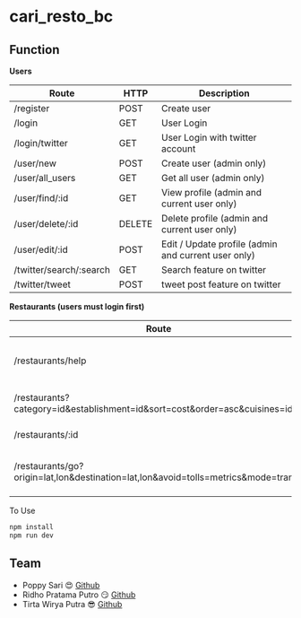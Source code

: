 # cari_resto_bc

## Function

**Users**

| **Route**               | **HTTP** | **Description**                                     |
|-------------------------|----------|-----------------------------------------------------|
| /register               | POST     | Create user                                         |
| /login                  | GET      | User Login                                          |
| /login/twitter          | GET      | User Login with twitter account                     |
| /user/new               | POST     | Create user (admin only)                            |
| /user/all_users         | GET      | Get all user (admin only)                           |
| /user/find/:id          | GET      | View profile (admin and current user only)          |
| /user/delete/:id        | DELETE   | Delete profile (admin and current user only)        |
| /user/edit/:id          | POST     | Edit / Update profile (admin and current user only) |
| /twitter/search/:search | GET      | Search feature on twitter                           |
| /twitter/tweet          | POST     | tweet post feature on twitter                       |

**Restaurants (users must login first)**

| **Route**                                                                       | **HTTP** | **Description**                            |
|----------------------------------------------------------------------|----------|-------------------------------------------------------|
| /restaurants/help                                                    | GET      | View category, establishment, cuisines     |
| /restaurants?category=id&establishment=id&sort=cost&order=asc&cuisines=id | GET      | Search restaurants list                    |
| /restaurants/:id                                                     | GET      | View selected restaurants                  |
| /restaurants/go?origin=lat,lon&destination=lat,lon&avoid=tolls=metrics&mode=transit | GET  | View driving direction and current weather |

To Use
```javascript
npm install
npm run dev
```

## Team
* Poppy Sari :heart_eyes:
  [Github](http://www.github.com/ppsari)
* Ridho Pratama Putro :smirk:
  [Github](http://www.github.com/ridho0)
* Tirta Wirya Putra :sunglasses:
  [Github](http://www.github.com/raynormw)
